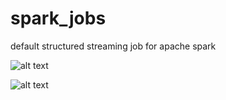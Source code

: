 # spark_jobs
default structured streaming job for apache spark


![alt text](https://github.com/davidmungai/spark_jobs/blob/main/Capture.PNG?raw=true)




![alt text](https://github.com/davidmungai/spark_jobs/blob/main/Capture2.PNG?raw=true)
